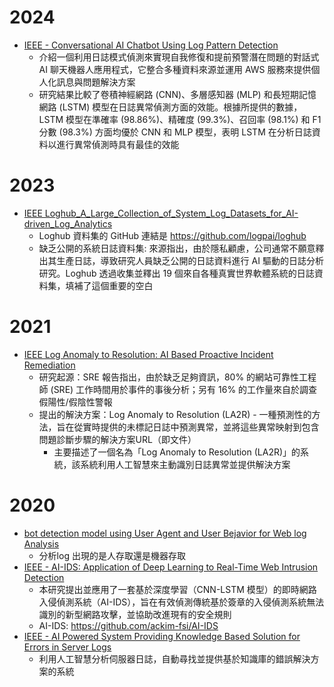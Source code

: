 
# 2024

- [IEEE - Conversational AI Chatbot Using Log Pattern Detection](https://ieeexplore.ieee.org/abstract/document/10743373)
  - 介紹一個利用日誌模式偵測來實現自我修復和提前預警潛在問題的對話式 AI 聊天機器人應用程式，它整合多種資料來源並運用 AWS 服務來提供個人化訊息與問題解決方案
  - 研究結果比較了卷積神經網路 (CNN)、多層感知器 (MLP) 和長短期記憶網路 (LSTM) 模型在日誌異常偵測方面的效能。根據所提供的數據，LSTM 模型在準確率 (98.86%)、精確度 (99.3%)、召回率 (98.1%) 和 F1 分數 (98.3%) 方面均優於 CNN 和 MLP 模型，表明 LSTM 在分析日誌資料以進行異常偵測時具有最佳的效能

 




# 2023

- [IEEE Loghub_A_Large_Collection_of_System_Log_Datasets_for_AI-driven_Log_Analytics](https://ieeexplore.ieee.org/abstract/document/10301257)
  - Loghub 資料集的 GitHub 連結是 https://github.com/logpai/loghub
  - 缺乏公開的系統日誌資料集: 來源指出，由於隱私顧慮，公司通常不願意釋出其生產日誌，導致研究人員缺乏公開的日誌資料進行 AI 驅動的日誌分析研究。Loghub 透過收集並釋出 19 個來自各種真實世界軟體系統的日誌資料集，填補了這個重要的空白

# 2021
- [IEEE Log Anomaly to Resolution: AI Based Proactive Incident Remediation](https://ieeexplore.ieee.org/abstract/document/9678815)
  - 研究起源：SRE 報告指出，由於缺乏足夠資訊，80% 的網站可靠性工程師 (SRE) 工作時間用於事件的事後分析；另有 16% 的工作量來自於調查假陽性/假陰性警報
  - 提出的解決方案：Log Anomaly to Resolution (LA2R) - 一種預測性的方法，旨在從實時提供的未標記日誌中預測異常，並將這些異常映射到包含問題診斷步驟的解決方案URL（即文件）
    - 主要描述了一個名為「Log Anomaly to Resolution (LA2R)」的系統，該系統利用人工智慧來主動識別日誌異常並提供解決方案   


# 2020
- [bot detection model using User Agent and User Bejavior for Web log Analysis](https://pdf.sciencedirectassets.com/280203/1-s2.0-S1877050920X00147/1-s2.0-S1877050920320871/main.pdf?X-Amz-Security-Token=IQoJb3JpZ2luX2VjEIL%2F%2F%2F%2F%2F%2F%2F%2F%2F%2FwEaCXVzLWVhc3QtMSJIMEYCIQCxSH%2F5rRzAWkwgMb1LRLMLK%2FqFbZw%2BvxCC5BtB3XNEeQIhAMk%2BHgUqxDeqbn4GGSTZqZra7%2BCTg%2FSmtsHQ7AGKJvr%2BKrsFCMr%2F%2F%2F%2F%2F%2F%2F%2F%2F%2FwEQBRoMMDU5MDAzNTQ2ODY1IgzN1nhaa5ixMtCKvlgqjwXPyUaBF1w7bFu17REP6awQB36bSRBL4cw8p30YUI7BJjB8EUpl2RDpZI29WbxW47c69%2F3jNJjEo4Lp8OztsPoJjBBjFI7w4jnWRL1MKWtImsgWHcZ%2BobIYwTswDQjnrZ0FxOioZxeVQHka8kUiO%2BF29PVZEs7%2B3b4XtETstQsZ0pYL7SvXlLJpEYxQhAQjnoQx%2B8sQikp%2Be%2FlG2z5nRxXgO5Xvm2GmO2DCBu%2B8%2BS%2BjznhnUSC8njegn6cBqwgBdIrZhejy3aTMKr11oRJoA0ZvgHR%2Fi4FqoCyC3HmiqvPME3MbcCRsQexTvDqv9g0qCTn8%2FCuDX%2Bgwqpn0iOcVmiUFG9XZKKEIM2Sc%2BuEbA0LQygqOw%2FHjDwN4NK321tPkbi8kWNVXdLXCQW2T%2Ff%2FTDDBMTLrFX1fH0hScbqLEHQMJLpunfvbLn7pEOkO898tGfMWMZ0TNo90d4LnnbwDbX2aMrkmyu9RDJPHeQhHZKu3Rn6H2RDSH%2FyEPMrCjVT%2FWU2LLp%2FC7nnyRl5YOk%2FPWySoQNyiK5Cab5vsYfyMPCNPdMqJbExbXAwZKBW%2BZqPTb6Ks2ateTJe5S7uIoRCp%2Bhi0GYIkWEkkPl5irvV8azQ7tYZMBrcZVc9n3d4O%2FMIDuQF%2FZpBdJpiqF%2FQDXKoP%2BIjRKFnzlS0mP%2BE2z6GxnCibCQPdo0uHhVY7TjCIhF7OyyVTbC2HmNCe9lo0E11wxTNH0texrBwfRJyx52Tm79Go9uMQefhiZahUIJuyEmy4yI22UF7dJh378sgn5kqg88hj%2FNhLtOO4u3H7o2Xe99UPE%2BlSKsmBlRqwhlg%2FBij5XZhfwtAsIJnC157v8VzMR%2FOmAJq1KwuGgnZJH8OR2%2BQLMMMveyL4GOrABTDfPnH1Z1rTQhHstS9DE5Cb4D2FHEfoB5O61gEZt2c2UWRDZn5dxJthmygKmSo2oxwexsFF%2FCI6wZr8Ki2k6uDXU%2BTl%2FeSZeqb4SfFYnJoIiGjRaFjYu9hZGEYHcFfPEcdvQcR0pceuVMEyd2YgFDbCtJtsivqaFOQzIQYgdXojDJS9u%2BZDb8QfTDybxbkOVCEBuCxkdTaxbBz8jIbsuHZwDXZsO%2FIjVkVPCAQUKSoU%3D&X-Amz-Algorithm=AWS4-HMAC-SHA256&X-Amz-Date=20250313T020056Z&X-Amz-SignedHeaders=host&X-Amz-Expires=300&X-Amz-Credential=ASIAQ3PHCVTY2JYKJGVY%2F20250313%2Fus-east-1%2Fs3%2Faws4_request&X-Amz-Signature=7f36338d3dad6d2134d218cd19be878e0ca09683fed2d4d4cdf7590a6e9ce8c3&hash=98ebf10ae68677ebf430da2a99273b946ac071b80a721d4dc2749c3e9b803f82&host=68042c943591013ac2b2430a89b270f6af2c76d8dfd086a07176afe7c76c2c61&pii=S1877050920320871&tid=spdf-c36b18ac-47cc-4a30-8489-f4a55a621079&sid=ef0869ab260a0541960ba70-a1e7896da03fgxrqa&type=client&tsoh=d3d3LnNjaWVuY2VkaXJlY3QuY29t&rh=d3d3LnNjaWVuY2VkaXJlY3QuY29t&ua=0e11575206570451075300&rr=91f7f0c5de728421&cc=tw)
  - 分析log 出現的是人存取還是機器存取 
- [IEEE - AI-IDS: Application of Deep Learning to Real-Time Web Intrusion Detection](https://ieeexplore.ieee.org/abstract/document/9063416)
  - 本研究提出並應用了一套基於深度學習（CNN-LSTM 模型）的即時網路入侵偵測系統（AI-IDS），旨在有效偵測傳統基於簽章的入侵偵測系統無法識別的新型網路攻擊，並協助改進現有的安全規則
  - AI-IDS: https://github.com/ackim-fsi/AI-IDS
- [IEEE - AI Powered System Providing Knowledge Based Solution for Errors in Server Logs](https://ieeexplore.ieee.org/abstract/document/9129276)
  - 利用人工智慧分析伺服器日誌，自動尋找並提供基於知識庫的錯誤解決方案的系統 
